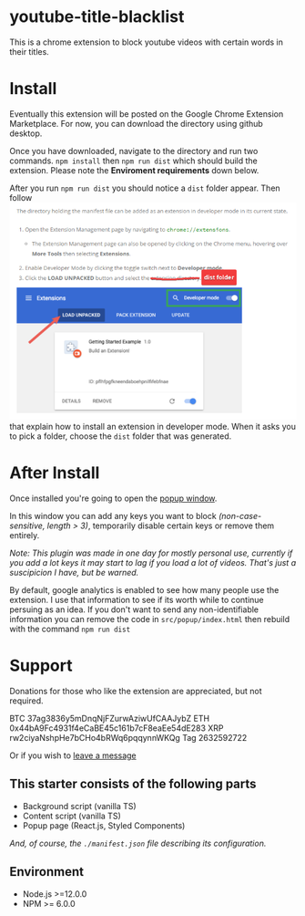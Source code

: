 # youtube-title-blacklist

This is a chrome extension to block youtube videos with certain words in their titles.

# Install

Eventually this extension will be posted on the Google Chrome Extension Marketplace. For now, you can download the directory using github desktop.

Once you have downloaded, navigate to the directory and run two commands. `npm install` then `npm run dist` which should build the extension. Please note the **Enviroment requirements** down below.

After you run `npm run dist` you should notice a `dist` folder appear. Then follow ![these instructions from Chrome](images/chrome_developer_instructions.png) that explain how to install an extension in developer mode. When it asks you to pick a folder, choose the `dist` folder that was generated.

# After Install

Once installed you're going to open the [popup window](images/popup_window.png).

In this window you can add any keys you want to block _(non-case-sensitive, length > 3)_, temporarily disable certain keys or remove them entirely.

_Note: This plugin was made in one day for mostly personal use, currently if you add a lot keys it may start to lag if you load a lot of videos. That's just a suscipicion I have, but be warned._

By default, google analytics is enabled to see how many people use the extension. I use that information to see if its worth while to continue persuing as an idea. If you don't want to send any non-identifiable information you can remove the code in `src/popup/index.html` then rebuild with the command `npm run dist`

# Support

Donations for those who like the extension are appreciated, but not required.

BTC 37ag3836y5mDnqNjFZurwAziwUfCAAJybZ
ETH 0x44bA9Fc4931f4eCaBE45c161b7cF8eaEe54dE283
XRP rw2ciyaNshpHe7bCHo4bRWq6pqqynnWKQg Tag 2632592722

Or if you wish to [leave a message](https://streamlabs.com/creativebuilds/tip)

## This starter consists of the following parts

- Background script (vanilla TS)
- Content script (vanilla TS)
- Popup page (React.js, Styled Components)

_And, of course, the `./manifest.json` file describing its configuration._

## Environment

- Node.js >=12.0.0
- NPM >= 6.0.0
